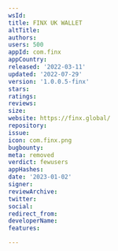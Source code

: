```yaml
---
wsId: 
title: FINX UK WALLET
altTitle: 
authors: 
users: 500
appId: com.finx
appCountry: 
released: '2022-03-11'
updated: '2022-07-29'
version: '1.0.0.5-finx'
stars: 
ratings: 
reviews: 
size: 
website: https://finx.global/
repository: 
issue: 
icon: com.finx.png
bugbounty: 
meta: removed
verdict: fewusers
appHashes: 
date: '2023-01-02'
signer: 
reviewArchive: 
twitter: 
social: 
redirect_from: 
developerName: 
features: 

---
```


